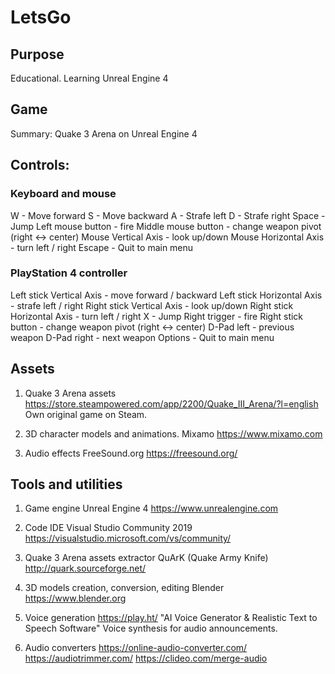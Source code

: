 # LetsGo

## Purpose
Educational. Learning Unreal Engine 4

## Game
Summary: Quake 3 Arena on Unreal Engine 4

## Controls:

### Keyboard and mouse
W - Move forward
S - Move backward
A - Strafe left
D - Strafe right
Space - Jump
Left mouse button - fire
Middle mouse button - change weapon pivot (right <-> center)
Mouse Vertical Axis - look up/down
Mouse Horizontal Axis - turn left / right
Escape - Quit to main menu

### PlayStation 4 controller
Left stick Vertical Axis - move forward / backward
Left stick Horizontal Axis - strafe left / right
Right stick Vertical Axis - look up/down
Right stick Horizontal Axis - turn left / right
X - Jump
Right trigger - fire
Right stick button - change weapon pivot (right <-> center)
D-Pad left - previous weapon
D-Pad right - next weapon
Options - Quit to main menu

## Assets
1. Quake 3 Arena assets
https://store.steampowered.com/app/2200/Quake_III_Arena/?l=english
Own original game on Steam.

2. 3D character models and animations.
Mixamo
https://www.mixamo.com

3. Audio effects
FreeSound.org
https://freesound.org/

## Tools and utilities
1. Game engine
Unreal Engine 4
https://www.unrealengine.com

2. Code IDE
Visual Studio Community 2019
https://visualstudio.microsoft.com/vs/community/

3. Quake 3 Arena assets extractor
QuArK (Quake Army Knife)
http://quark.sourceforge.net/

4. 3D models creation, conversion, editing
Blender
https://www.blender.org

5. Voice generation
https://play.ht/
"AI Voice Generator & Realistic Text to Speech Software"
Voice synthesis for audio announcements.

6. Audio converters
https://online-audio-converter.com/
https://audiotrimmer.com/
https://clideo.com/merge-audio
